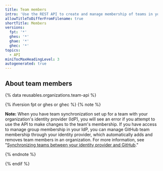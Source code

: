 ```yaml
---
title: Team members
intro: 'Use the REST API to create and manage membership of teams in your {% data variables.product.product_name %} organization.'
allowTitleToDifferFromFilename: true
shortTitle: Members
versions:
  fpt: '*'
  ghes: '*'
  ghae: '*'
  ghec: '*'
topics:
  - API
miniTocMaxHeadingLevel: 3
autogenerated: true
---
```


## About team members

{% data reusables.organizations.team-api %}

{% ifversion fpt or ghes or ghec %}
{% note %}

**Note:** When you have team synchronization set up for a team with your organization's identity provider (IdP), you will see an error if you attempt to use the API to make changes to the team's membership. If you have access to manage group membership in your IdP, you can manage GitHub team membership through your identity provider, which automatically adds and removes team members in an organization. For more information, see "[Synchronizing teams between your identity provider and GitHub](/enterprise-cloud@latest/organizations/managing-saml-single-sign-on-for-your-organization/managing-team-synchronization-for-your-organization)."

{% endnote %}

{% endif %}


<!-- Content after this section is automatically generated -->
